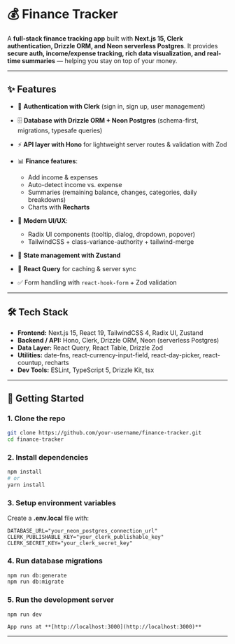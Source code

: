 # 💰 Finance Tracker

A **full-stack finance tracking app** built with **Next.js 15, Clerk authentication, Drizzle ORM, and Neon serverless Postgres**.
It provides **secure auth, income/expense tracking, rich data visualization, and real-time summaries** — helping you stay on top of your money.

---

## ✨ Features

* 🔐 **Authentication with Clerk** (sign in, sign up, user management)
* 🗄 **Database with Drizzle ORM + Neon Postgres** (schema-first, migrations, typesafe queries)
* ⚡ **API layer with Hono** for lightweight server routes & validation with Zod
* 📊 **Finance features**:

  * Add income & expenses
  * Auto-detect income vs. expense
  * Summaries (remaining balance, changes, categories, daily breakdowns)
  * Charts with **Recharts**
* 🎨 **Modern UI/UX**:

  * Radix UI components (tooltip, dialog, dropdown, popover)
  * TailwindCSS + class-variance-authority + tailwind-merge
* 🧩 **State management with Zustand**
* 🔄 **React Query** for caching & server sync
* ✅ Form handling with `react-hook-form` + Zod validation

---

## 🛠️ Tech Stack

* **Frontend:** Next.js 15, React 19, TailwindCSS 4, Radix UI, Zustand
* **Backend / API:** Hono, Clerk, Drizzle ORM, Neon (serverless Postgres)
* **Data Layer:** React Query, React Table, Drizzle Zod
* **Utilities:** date-fns, react-currency-input-field, react-day-picker, react-countup, recharts
* **Dev Tools:** ESLint, TypeScript 5, Drizzle Kit, tsx

---

## 🚀 Getting Started

### 1. Clone the repo

```bash
git clone https://github.com/your-username/finance-tracker.git
cd finance-tracker
```

### 2. Install dependencies

```bash
npm install
# or
yarn install
```

### 3. Setup environment variables

Create a **.env.local** file with:

```env
DATABASE_URL="your_neon_postgres_connection_url"
CLERK_PUBLISHABLE_KEY="your_clerk_publishable_key"
CLERK_SECRET_KEY="your_clerk_secret_key"
```

### 4. Run database migrations

```bash
npm run db:generate
npm run db:migrate
```

### 5. Run the development server

```bash
npm run dev
```

``App runs at **[http://localhost:3000](http://localhost:3000)**``

---
